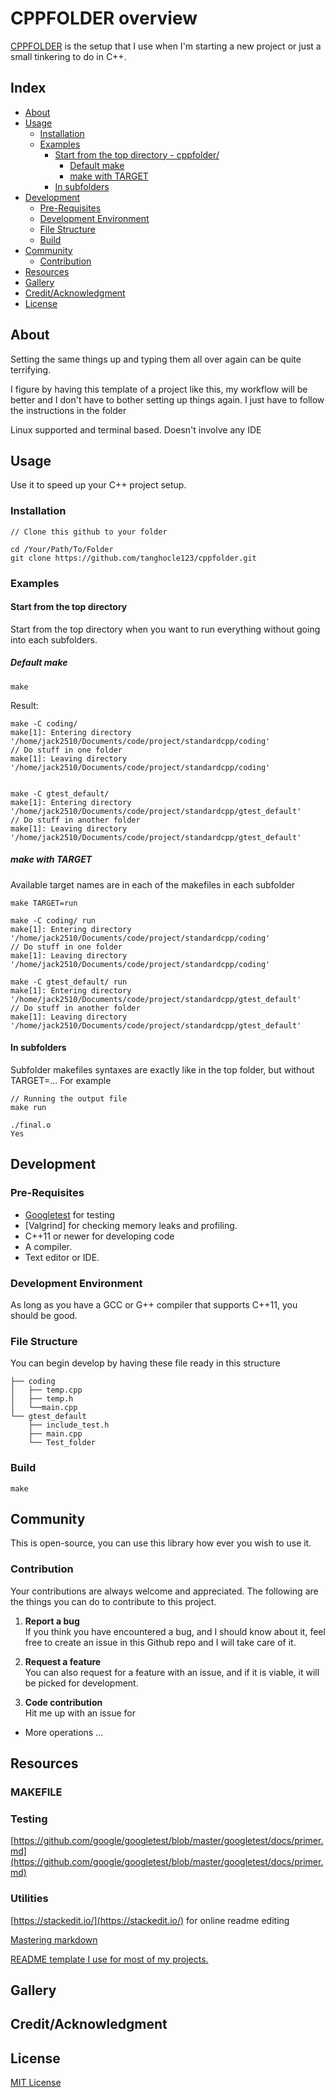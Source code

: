 
# CPPFOLDER overview
[CPPFOLDER](https://github.com/tanghocle123/cppfolder) is the setup that I use when I'm starting a new project or just a small tinkering to do in C++.

## Index

- [About](#about)
- [Usage](#usage)
  - [Installation](#installation)
  - [Examples](#examples)
    - [Start from the top directory - cppfolder/](#start-from-the-top-directory)
      - [Default make](#default-make)
      - [make with TARGET](#make-with-target)
    - [In subfolders](#in-subfolders)
- [Development](#development)
  - [Pre-Requisites](#pre-requisites)
  - [Development Environment](#development-environment)
  - [File Structure](#file-structure)
  - [Build](#build) 
- [Community](#community)
  - [Contribution](#contribution)
- [Resources](#resources)
- [Gallery](#gallery)
- [Credit/Acknowledgment](#creditacknowledgment)
- [License](#license)

## About
Setting the same things up and typing them all over again can be quite terrifying.

I figure by having this template of a project like this, my workflow will be better and I don't have to bother setting up things again. I just have to follow the instructions in the folder

Linux supported and terminal based. Doesn't involve any IDE

## Usage
Use it to speed up your C++ project setup.

###   Installation

```
// Clone this github to your folder

cd /Your/Path/To/Folder
git clone https://github.com/tanghocle123/cppfolder.git
```

###   Examples

#### Start from the top directory
Start from the top directory when you want to run everything without going into each subfolders.
##### Default make
```
make
```
Result:
```
make -C coding/ 
make[1]: Entering directory '/home/jack2510/Documents/code/project/standardcpp/coding'
// Do stuff in one folder 
make[1]: Leaving directory '/home/jack2510/Documents/code/project/standardcpp/coding'


make -C gtest_default/ 	
make[1]: Entering directory '/home/jack2510/Documents/code/project/standardcpp/gtest_default'
// Do stuff in another folder 
make[1]: Leaving directory '/home/jack2510/Documents/code/project/standardcpp/gtest_default'
```
##### make with TARGET

Available target names are in each of the makefiles in each subfolder
```
make TARGET=run
```

```
make -C coding/ run
make[1]: Entering directory '/home/jack2510/Documents/code/project/standardcpp/coding'
// Do stuff in one folder
make[1]: Leaving directory '/home/jack2510/Documents/code/project/standardcpp/coding'

make -C gtest_default/ run
make[1]: Entering directory '/home/jack2510/Documents/code/project/standardcpp/gtest_default'
// Do stuff in another folder
make[1]: Leaving directory '/home/jack2510/Documents/code/project/standardcpp/gtest_default'
```

#### In subfolders
Subfolder makefiles syntaxes are exactly like in the top folder, but without TARGET=...
For example
```
// Running the output file
make run
```

```
./final.o
Yes
```

##  Development

###  Pre-Requisites
- [Googletest](https://github.com/google/googletest) for testing
- [Valgrind] for checking memory leaks and profiling.
- C++11 or newer for developing code
- A compiler.
- Text editor or IDE.

###  Development Environment
As long as you have a GCC or G++ compiler that supports C++11, you should be good.

###  File Structure
You can begin develop by having these file ready in this structure

```
├── coding
│   ├── temp.cpp
│   ├── temp.h
│   └──main.cpp
└── gtest_default
    ├── include_test.h
    ├── main.cpp
    └── Test_folder
```
### Build
```
make
```

## Community

This is open-source, you can use this library how ever you wish to use it.

 ###  Contribution

 Your contributions are always welcome and appreciated. The following are the things you can do to contribute to this project.

 1. **Report a bug** <br>
 If you think you have encountered a bug, and I should know about it, feel free to create an issue in this Github repo and I will take care of it.

 2. **Request a feature** <br>
 You can also request for a feature with an issue, and if it is viable, it will be picked for development.  

 3. **Code contribution** <br>
 Hit me up with an issue for
 - More operations ...



##  Resources

### MAKEFILE


### Testing
[https://github.com/google/googletest/blob/master/googletest/docs/primer.md](https://github.com/google/googletest/blob/master/googletest/docs/primer.md)
### Utilities
[https://stackedit.io/](https://stackedit.io/) for online readme editing

[Mastering markdown](https://guides.github.com/features/mastering-markdown/)

[README template I use for most of my projects.](https://www.reddit.com/r/programming/comments/cfeu99/readme_template_i_use_for_most_of_my_projects/)


##  Gallery

## Credit/Acknowledgment

##  License
[MIT License](https://opensource.org/licenses/MIT) </b> </em>
